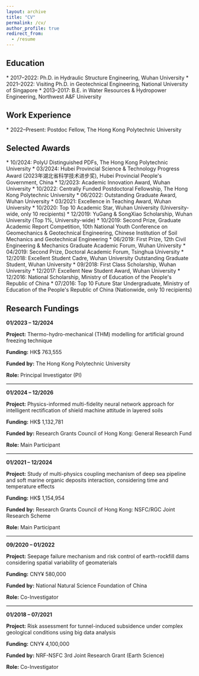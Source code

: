 ```yaml
---
layout: archive
title: "CV"
permalink: /cv/
author_profile: true
redirect_from:
  - /resume
---
```


<h2>Education</h2>
* 2017–2022: Ph.D. in Hydraulic Structure Engineering, Wuhan University
* 2021–2022: Visiting Ph.D. in Geotechnical Engineering, National University of Singapore
* 2013–2017: B.E. in Water Resources & Hydropower Engineering, Northwest A&F University

<h2>Work Experience</h2>
* 2022–Present: Postdoc Fellow, The Hong Kong Polytechnic University
  
<h2>Selected Awards</h2>
*	10/2024: PolyU Distinguished PDFs, The Hong Kong Polytechnic University
*	03/2024: Hubei Provincial Science & Technology Progress Award (2023年湖北省科学技术进步奖), Hubei Provincial People's Government, China
*	12/2023: Academic Innovation Award, Wuhan University
*	10/2022: Centrally Funded Postdoctoral Fellowship, The Hong Kong Polytechnic University
*	06/2022: Outstanding Graduate Award, Wuhan University
*	03/2021: Excellence in Teaching Award, Wuhan University
*	10/2020: Top 10 Academic Star, Wuhan University (University-wide, only 10 recipients)
*	12/2019: YuGang & SongXiao Scholarship, Wuhan University (Top 1%, University-wide)
*	10/2019: Second Prize, Graduate Academic Report Competition, 10th National Youth Conference on Geomechanics & Geotechnical Engineering, Chinese Institution of Soil Mechanics and Geotechnical Engineering
*	06/2019: First Prize, 12th Civil Engineering & Mechanics Graduate Academic Forum, Wuhan University  
*	04/2019: Second Prize, Doctoral Academic Forum, Tsinghua University
*	12/2018: Excellent Student Cadre, Wuhan University Outstanding Graduate Student, Wuhan University
*	09/2018: First Class Scholarship, Wuhan University
*	12/2017: Excellent New Student Award, Wuhan University
*	12/2016: National Scholarship, Ministry of Education of the People's Republic of China
*	07/2016: Top 10 Future Star Undergraduate, Ministry of Education of the People's Republic of China (Nationwide, only 10 recipients)


<h2>Research Fundings</h2>

<div style="margin-bottom: 7px;">
  <p><strong>01/2023 – 12/2024</strong></p>
  <p><strong>Project:</strong> Thermo-hydro-mechanical (THM) modelling for artificial ground freezing technique</p>
  <p><strong>Funding:</strong> HK$ 763,555</p>
  <p><strong>Funded by:</strong> The Hong Kong Polytechnic University</p>
  <p><strong>Role:</strong> Principal Investigator (PI)</p>
</div>

<hr style="border-top: 0.3px solid #ccc;"/>

<div style="margin-bottom: 7px;">
  <p><strong>01/2024 – 12/2026</strong></p>
  <p><strong>Project:</strong> Physics-informed multi-fidelity neural network approach for intelligent rectification of shield machine attitude in layered soils</p>
  <p><strong>Funding:</strong> HK$ 1,132,781</p>
  <p><strong>Funded by:</strong> Research Grants Council of Hong Kong: General Research Fund</p>
  <p><strong>Role:</strong> Main Participant</p>
</div>

<hr style="border-top: 0.3px solid #ccc;"/>

<div style="margin-bottom: 7px;">
  <p><strong>01/2021 – 12/2024</strong></p>
  <p><strong>Project:</strong> Study of multi-physics coupling mechanism of deep sea pipeline and soft marine organic deposits interaction, considering time and temperature effects</p>
  <p><strong>Funding:</strong> HK$ 1,154,954</p>
  <p><strong>Funded by:</strong> Research Grants Council of Hong Kong: NSFC/RGC Joint Research Scheme</p>
  <p><strong>Role:</strong> Main Participant</p>
</div>

<hr style="border-top: 0.3px solid #ccc;"/>

<div style="margin-bottom: 7px;">
  <p><strong>09/2020 – 01/2022</strong></p>
  <p><strong>Project:</strong> Seepage failure mechanism and risk control of earth-rockfill dams considering spatial variability of geomaterials</p>
  <p><strong>Funding:</strong> CNY¥ 580,000</p>
  <p><strong>Funded by:</strong> National Natural Science Foundation of China</p>
  <p><strong>Role:</strong> Co-Investigator</p>
</div>

<hr style="border-top: 0.3px solid #ccc;"/>

<div style="margin-bottom: 7px;">
  <p><strong>01/2018 – 07/2021</strong></p>
  <p><strong>Project:</strong> Risk assessment for tunnel-induced subsidence under complex geological conditions using big data analysis</p>
  <p><strong>Funding:</strong> CNY¥ 4,100,000</p>
  <p><strong>Funded by:</strong> NRF-NSFC 3rd Joint Research Grant (Earth Science)</p>
  <p><strong>Role:</strong> Co-Investigator</p>
</div>

